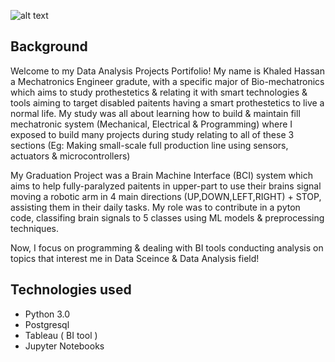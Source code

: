 ![alt text](https://images.unsplash.com/photo-1551288049-bebda4e38f71?ixlib=rb-1.2.1&ixid=MnwxMjA3fDB8MHxwaG90by1wYWdlfHx8fGVufDB8fHx8&auto=format&fit=crop&w=1170&q=80)

## Background
Welcome to my Data Analysis Projects Portifolio!
My name is Khaled Hassan a Mechatronics Engineer gradute, with a specific major of Bio-mechatronics which aims to study prothestetics & relating it with smart technologies & tools aiming to target disabled paitents having a smart prothestetics to live a normal life.
My study was all about learning how to build & maintain fill mechatronic system (Mechanical, Electrical & Programming) where I exposed to build many projects during study relating to all of these 3 sections (Eg: Making small-scale full production line using sensors, actuators & microcontrollers)

My Graduation Project was a Brain Machine Interface (BCI) system which aims to help fully-paralyzed paitents in upper-part to use their brains signal moving a robotic arm in 4 main directions (UP,DOWN,LEFT,RIGHT) + STOP, assisting them in their daily tasks. My role was to contribute in a pyton code, classifing brain signals to 5 classes using ML models & preprocessing techniques.

Now, I focus on programming & dealing with BI tools conducting analysis on topics that interest me in Data Sceince & Data Analysis field!

## Technologies used
* Python 3.0
* Postgresql
* Tableau ( BI tool )
* Jupyter Notebooks
